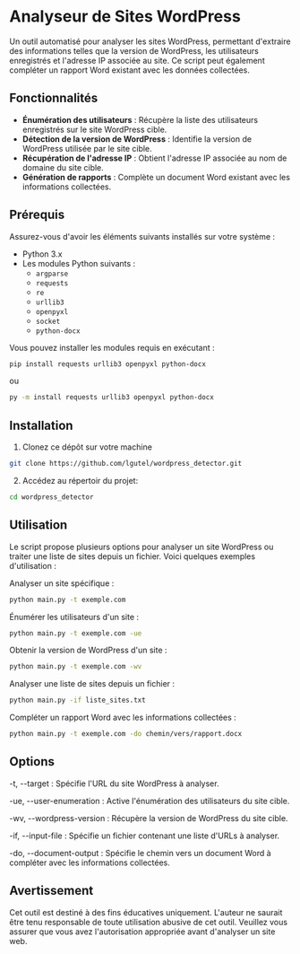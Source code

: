 # Analyseur de Sites WordPress

Un outil automatisé pour analyser les sites WordPress, permettant d'extraire des informations telles que la version de WordPress, les utilisateurs enregistrés et l'adresse IP associée au site. Ce script peut également compléter un rapport Word existant avec les données collectées.

## Fonctionnalités

- **Énumération des utilisateurs** : Récupère la liste des utilisateurs enregistrés sur le site WordPress cible.
- **Détection de la version de WordPress** : Identifie la version de WordPress utilisée par le site cible.
- **Récupération de l'adresse IP** : Obtient l'adresse IP associée au nom de domaine du site cible.
- **Génération de rapports** : Complète un document Word existant avec les informations collectées.

## Prérequis

Assurez-vous d'avoir les éléments suivants installés sur votre système :

- Python 3.x
- Les modules Python suivants :
  - `argparse`
  - `requests`
  - `re`
  - `urllib3`
  - `openpyxl`
  - `socket`
  - `python-docx`

Vous pouvez installer les modules requis en exécutant :

```bash
pip install requests urllib3 openpyxl python-docx
```
ou 
```bash
py -m install requests urllib3 openpyxl python-docx
```
## Installation
1. Clonez ce dépôt sur votre machine 
```bash
git clone https://github.com/lgutel/wordpress_detector.git
```
2. Accédez au répertoir du projet:
```bash
cd wordpress_detector
```
## Utilisation
Le script propose plusieurs options pour analyser un site WordPress ou traiter une liste de sites depuis un fichier. Voici quelques exemples d'utilisation :

Analyser un site spécifique :
```bash
python main.py -t exemple.com
```
Énumérer les utilisateurs d'un site :
```bash
python main.py -t exemple.com -ue
```
Obtenir la version de WordPress d'un site :
```bash
python main.py -t exemple.com -wv
```
Analyser une liste de sites depuis un fichier :
```bash
python main.py -if liste_sites.txt
```
Compléter un rapport Word avec les informations collectées :
```bash
python main.py -t exemple.com -do chemin/vers/rapport.docx
```
## Options

-t, --target : Spécifie l'URL du site WordPress à analyser.

-ue, --user-enumeration : Active l'énumération des utilisateurs du site cible.

-wv, --wordpress-version : Récupère la version de WordPress du site cible.

-if, --input-file : Spécifie un fichier contenant une liste d'URLs à analyser.

-do, --document-output : Spécifie le chemin vers un document Word à compléter avec les informations collectées.

## Avertissement

Cet outil est destiné à des fins éducatives uniquement. L'auteur ne saurait être tenu responsable de toute utilisation abusive de cet outil. Veuillez vous assurer que vous avez l'autorisation appropriée avant d'analyser un site web.